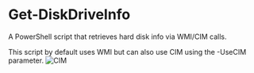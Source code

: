# Get-DiskDriveInfo
A PowerShell script that retrieves hard disk info via WMI/CIM calls.

This script by default uses WMI but can also use CIM using the -UseCIM parameter.
![CIM](CIM.jpg)
